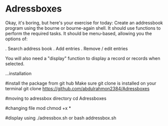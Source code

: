 # Adressboxes
Okay, it's boring, but here's your exercise for today:
Create an addressbook program using the bourne or bourne-again shell.
It should use functions to perform the required tasks. It should be menu-based, allowing you the options of:

   . Search address book
   . Add entries
   . Remove / edit entries

You will also need a "display" function to display a record or records when selected.




...installation

#install the package from git hub Make sure git clone is installed on your terminal
git clone https://github.com/abdulrahmon2384/Adressboxes

#moving to adressbox directory
cd Adressboxes

#changing file mod
chmod +x  *

#display using
./adressbox.sh
or
bash addressbox.sh
